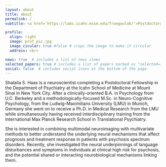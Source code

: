 ```yaml
---
layout: about
title: about
permalink: /
subtitle: <a href='https://labs.icahn.mssm.edu/frangoulab/'>Postdoctoral Fellow</a> — Department of Psychiatry — Icahn School of Medicine at Mount Sinai

profile:
  align: right
  image: prof_pic.jpg
  image_cicular: true #false # crops the image to make it circular
  address: <br>  

news: true  # includes a list of news items
selected_papers: true # includes a list of papers marked as "selected={true}"
social: false  # includes social icons at the bottom of the page
---
```


Shalaila S. Haas is a neuroscientist completing a Postdoctoral Fellowship in the Department of Psychiatry at the Icahn School of Medicine at Mount Sinai in New York City. After a clinically-oriented B.A. in Psychology from U.C. Berkeley and a methodologically-focused M.Sc. in Neuro-Cognitive Psychology, from the Ludwig-Maximilians University (LMU) in Munich, Germany she went on to receive a Ph.D. in Medical Research from the LMU while simultaneously having received interdisciplinary training from the International Max Planck Research School in Translational Psychiatry.

She is interested in combining multimodal neuroimaging with multivariate methods to better understand the underlying neural mechanisms that affect prognosis and treatment response in patients with psychosis spectrum disorders. Recently, she investigated the neural underpinnings of language disturbances and symptoms in individuals at clinical high risk for psychosis, and the potential shared or interacting neurobiological mechanisms linking them. 

